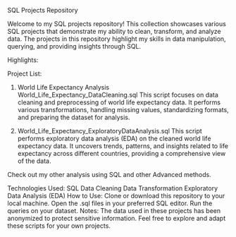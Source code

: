 SQL Projects Repository


Welcome to my SQL projects repository! This collection showcases various SQL projects that demonstrate my ability to clean, transform, and analyze data. The projects in this repository highlight my skills in data manipulation, querying, and providing insights through SQL.

Highlights:


Project List:
1. World Life Expectancy Analysis
World_Life_Expectancy_DataCleaning.sql
This script focuses on data cleaning and preprocessing of world life expectancy data. It performs various transformations, handling missing values, standardizing formats, and preparing the dataset for analysis.

2. World_Life_Expectancy_ExploratoryDataAnalysis.sql
This script performs exploratory data analysis (EDA) on the cleaned world life expectancy data. It uncovers trends, patterns, and insights related to life expectancy across different countries, providing a comprehensive view of the data.

Check out my other analysis using SQL and other Advanced methods. 

Technologies Used:
SQL
Data Cleaning
Data Transformation
Exploratory Data Analysis (EDA)
How to Use:
Clone or download this repository to your local machine.
Open the .sql files in your preferred SQL editor.
Run the queries on your dataset.
Notes:
The data used in these projects has been anonymized to protect sensitive information.
Feel free to explore and adapt these scripts for your own projects.

